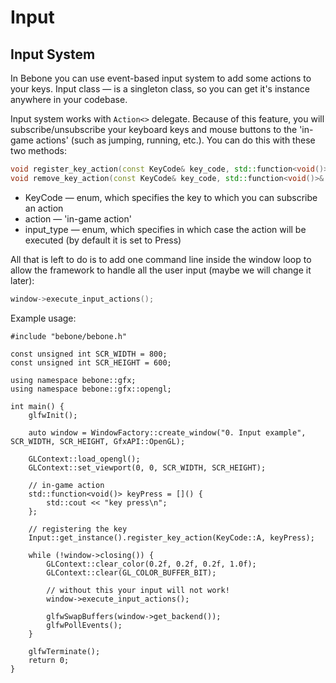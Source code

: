 # Input

## Input System
In Bebone you can use event-based input system to add some actions to your keys. Input class — is a singleton class, so you can get it's instance anywhere in your codebase.

Input system works with ```Action<>``` delegate. Because of this feature, you will subscribe/unsubscribe your keyboard keys and mouse buttons to the 'in-game actions' (such as jumping, running, etc.). You can do this with these two methods:
```c++
void register_key_action(const KeyCode& key_code, std::function<void()>& action, const InputType& input_type = InputType::Press);
void remove_key_action(const KeyCode& key_code, std::function<void()>& action, const InputType& input_type = InputType::Press);
```
* KeyCode — enum, which specifies the key to which you can subscribe an action
* action — 'in-game action'
* input_type — enum, which specifies in which case the action will be executed (by default it is set to Press)

All that is left to do is to add one command line inside the window loop to allow the framework to handle all the user input (maybe we will change it later):
```c++
window->execute_input_actions();
```

Example usage:
```с++
#include "bebone/bebone.h"

const unsigned int SCR_WIDTH = 800;
const unsigned int SCR_HEIGHT = 600;

using namespace bebone::gfx;
using namespace bebone::gfx::opengl;

int main() {
    glfwInit();

    auto window = WindowFactory::create_window("0. Input example", SCR_WIDTH, SCR_HEIGHT, GfxAPI::OpenGL);

    GLContext::load_opengl();
    GLContext::set_viewport(0, 0, SCR_WIDTH, SCR_HEIGHT);

    // in-game action
    std::function<void()> keyPress = []() {
        std::cout << "key press\n";
    };

    // registering the key
    Input::get_instance().register_key_action(KeyCode::A, keyPress);

    while (!window->closing()) {
        GLContext::clear_color(0.2f, 0.2f, 0.2f, 1.0f);
        GLContext::clear(GL_COLOR_BUFFER_BIT);

        // without this your input will not work!
        window->execute_input_actions();

        glfwSwapBuffers(window->get_backend());
        glfwPollEvents();
    }

    glfwTerminate();
    return 0;
}
```